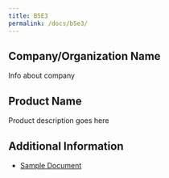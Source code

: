 ```yaml
---
title: B5E3
permalink: /docs/b5e3/
---
```


## Company/Organization Name
Info about company

## Product Name
Product description goes here

## Additional Information
 - [Sample Document](../tuesday/breakout5/documents/b1p1d1.pdf)
